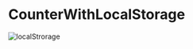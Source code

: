 # CounterWithLocalStorage
![localStrorage](https://user-images.githubusercontent.com/19255601/184995606-60cb6ecf-5d32-4d2f-8ac4-e19fb4c17d28.gif)
